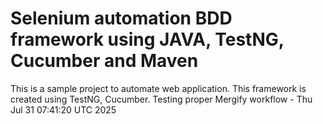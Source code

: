 # Selenium automation BDD framework using JAVA, TestNG, Cucumber and Maven

This is a sample project to automate web application. This framework is created using TestNG, Cucumber.
Testing proper Mergify workflow - Thu Jul 31 07:41:20 UTC 2025
